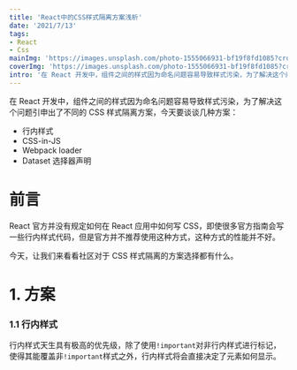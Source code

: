 ```yaml
---
title: 'React中的CSS样式隔离方案浅析'
date: '2021/7/13'
tags:
- React
- Css
mainImg: 'https://images.unsplash.com/photo-1555066931-bf19f8fd1085?crop=entropy&cs=tinysrgb&fit=max&fm=jpg&ixid=MnwxNjUyNjZ8MHwxfHJhbmRvbXx8fHx8fHx8fDE2MjYxMjA2NjU&ixlib=rb-1.2.1&q=80&w=1080'
coverImg: 'https://images.unsplash.com/photo-1555066931-bf19f8fd1085?crop=entropy&cs=tinysrgb&fit=max&fm=jpg&ixid=MnwxNjUyNjZ8MHwxfHJhbmRvbXx8fHx8fHx8fDE2MjYxMjA2NjU&ixlib=rb-1.2.1&q=80&w=400'
intro: '在 React 开发中，组件之间的样式因为命名问题容易导致样式污染，为了解决这个问题引申出了不同的 CSS 样式隔离方案。'
---
```


在 React 开发中，组件之间的样式因为命名问题容易导致样式污染，为了解决这个问题引申出了不同的 CSS 样式隔离方案，今天要谈谈几种方案：

- 行内样式
- CSS-in-JS
- Webpack loader
- Dataset 选择器声明

# 前言

React 官方并没有规定如何在 React 应用中如何写 CSS，即使很多官方指南会写一些行内样式代码，但是官方并不推荐使用这种方式，这种方式的性能并不好。

今天，让我们来看看社区对于 CSS 样式隔离的方案选择都有什么。

# 1. 方案

### 1.1 行内样式

行内样式天生具有极高的优先级，除了使用`!important`对非行内样式进行标记，使得其能覆盖非`!important`样式之外，行内样式将会直接决定了元素如何显示。

